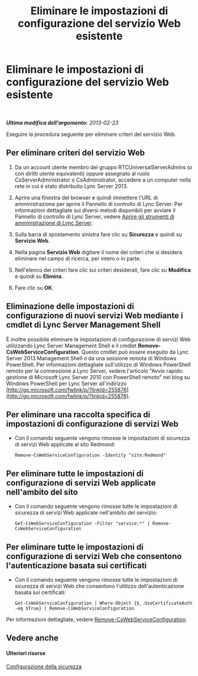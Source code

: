﻿---
title: Eliminare le impostazioni di configurazione del servizio Web esistente
TOCTitle: Eliminare le impostazioni di configurazione del servizio Web esistente
ms:assetid: c2b96f4c-4b07-48e6-9ca6-55bc0e0cf5a1
ms:mtpsurl: https://technet.microsoft.com/it-it/library/Gg182582(v=OCS.15)
ms:contentKeyID: 49301877
ms.date: 08/24/2015
mtps_version: v=OCS.15
ms.translationtype: HT
---

# Eliminare le impostazioni di configurazione del servizio Web esistente

 

_**Ultima modifica dell'argomento:** 2013-02-23_

Eseguire la procedura seguente per eliminare criteri del servizio Web.

## Per eliminare criteri del servizio Web

1.  Da un account utente membro del gruppo RTCUniversalServerAdmins (o con diritti utente equivalenti) oppure assegnato al ruolo CsServerAdministrator o CsAdministrator, accedere a un computer nella rete in cui è stato distribuito Lync Server 2013.

2.  Aprire una finestra del browser e quindi immettere l'URL di amministrazione per aprire il Pannello di controllo di Lync Server. Per informazioni dettagliate sui diversi metodi disponibili per avviare il Pannello di controllo di Lync Server, vedere [Aprire gli strumenti di amministrazione di Lync Server](lync-server-2013-open-lync-server-administrative-tools.md).

3.  Sulla barra di spostamento sinistra fare clic su **Sicurezza** e quindi su **Servizio Web**.

4.  Nella pagina **Servizio Web** digitare il nome dei criteri che si desidera eliminare nel campo di ricerca, per intero o in parte.

5.  Nell'elenco dei criteri fare clic sui criteri desiderati, fare clic su **Modifica** e quindi su **Elimina**.

6.  Fare clic su **OK**.

## Eliminazione delle impostazioni di configurazione di nuovi servizi Web mediante i cmdlet di Lync Server Management Shell

È inoltre possibile eliminare le impostazioni di configurazione di servizi Web utilizzando Lync Server Management Shell e il cmdlet **Remove-CsWebServiceConfiguration**. Questo cmdlet può essere eseguito da Lync Server 2013 Management Shell o da una sessione remota di Windows PowerShell. Per informazioni dettagliate sull'utilizzo di Windows PowerShell remoto per la connessione a Lync Server, vedere l'articolo "Avvio rapido: gestione di Microsoft Lync Server 2010 con PowerShell remoto" nel blog su Windows PowerShell per Lync Server all'indirizzo [http://go.microsoft.com/fwlink/p/?linkId=255876](http://go.microsoft.com/fwlink/p/?linkid=255876).

## Per eliminare una raccolta specifica di impostazioni di configurazione di servizi Web

  - Con il comando seguente vengono rimosse le impostazioni di sicurezza di servizi Web applicate al sito Redmond:
    
        Remove-CsWebServiceConfiguration -Identity "site:Redmond"

## Per eliminare tutte le impostazioni di configurazione di servizi Web applicate nell'ambito del sito

  - Con il comando seguente vengono rimosse tutte le impostazioni di sicurezza di servizi Web applicate nell'ambito del servizio:
    
        Get-CsWebServiceConfiguration -Filter "service:*" | Remove-CsWebServiceConfiguration

## Per eliminare tutte le impostazioni di configurazione di servizi Web che consentono l'autenticazione basata sui certificati

  - Con il comando seguente vengono rimosse tutte le impostazioni di sicurezza di servizi Web che consentono l'utilizzo dell'autenticazione basata sui certificati:
    
        Get-CsWebServiceConfiguration | Where-Object {$_.UseCertificateAuth -eq $True} | Remove-CsWebServiceConfiguration

Per informazioni dettagliate, vedere [Remove-CsWebServiceConfiguration](https://docs.microsoft.com/en-us/powershell/module/skype/Remove-CsWebServiceConfiguration).

## Vedere anche

#### Ulteriori risorse

[Configurazione della sicurezza](lync-server-2013-configuring-authentication-in-the-lync-server-control-panel.md)

